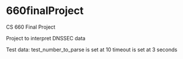 # 660finalProject
CS 660 Final Project

Project to interpret DNSSEC data

Test data: test_number_to_parse is set at 10
timeout is set at 3 seconds
